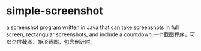 # simple-screenshot
a screenshot program written in Java that can take screenshots in full screen, rectangular screenshots, and include a countdown.一个截图程序，可以全屏截图、矩形截图，包含倒计时。
